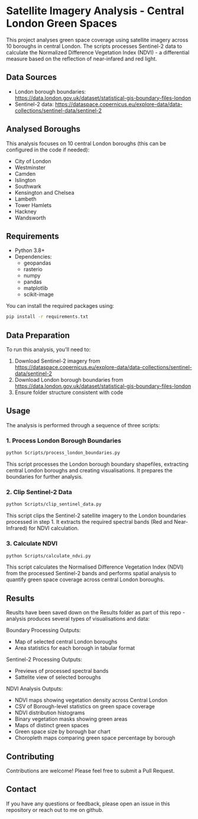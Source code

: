 # Satellite Imagery Analysis - Central London Green Spaces

This project analyses green space coverage using satellite imagery across 10 boroughs in central London. The scripts processes Sentinel-2 data to calculate the Normalized Difference Vegetation Index (NDVI) - a differential measure based on the reflection of near-infared and red light.

## Data Sources
- London borough boundaries: https://data.london.gov.uk/dataset/statistical-gis-boundary-files-london
- Sentinel-2 data: https://dataspace.copernicus.eu/explore-data/data-collections/sentinel-data/sentinel-2

## Analysed Boroughs
This analysis focuses on 10 central London boroughs (this can be configured in the code if needed): 

- City of London
- Westminster
- Camden
- Islington
- Southwark
- Kensington and Chelsea
- Lambeth
- Tower Hamlets
- Hackney
- Wandsworth


## Requirements

- Python 3.8+
- Dependencies:
  - geopandas
  - rasterio
  - numpy
  - pandas
  - matplotlib
  - scikit-image

You can install the required packages using:

```bash
pip install -r requirements.txt
```

## Data Preparation

To run this analysis, you'll need to:

1. Download Sentinel-2 imagery from https://dataspace.copernicus.eu/explore-data/data-collections/sentinel-data/sentinel-2 
2. Download London borough boundaries from https://data.london.gov.uk/dataset/statistical-gis-boundary-files-london
3. Ensure folder structure consistent with code

## Usage

The analysis is performed through a sequence of three scripts:

### 1. Process London Borough Boundaries

```bash
python Scripts/process_london_boundaries.py
```

This script processes the London borough boundary shapefiles, extracting central London boroughs and creating visualisations. It prepares the boundaries for further analysis.

### 2. Clip Sentinel-2 Data

```bash
python Scripts/clip_sentinel_data.py
```

This script clips the Sentinel-2 satellite imagery to the London boundaries processed in step 1. It extracts the required spectral bands (Red and Near-Infrared) for NDVI calculation.

### 3. Calculate NDVI

```bash
python Scripts/calculate_ndvi.py
```

This script calculates the Normalised Difference Vegetation Index (NDVI) from the processed Sentinel-2 bands and performs spatial analysis to quantify green space coverage across central London boroughs.

## Results

Reuslts have been saved down on the Results folder as part of this repo - analysis produces several types of visualisations and data:

Boundary Processing Outputs:
- Map of selected central London boroughs
- Area statistics for each borough in tabular format

Sentinel-2 Processing Outputs:
- Previews of processed spectral bands
- Sattelite view of selected boroughs

NDVI Analysis Outputs:
- NDVI maps showing vegetation density across Central London
- CSV of Borough-level statistics on green space coverage
- NDVI distribution histograms
- Binary vegetation masks showing green areas
- Maps of distinct green spaces
- Green space size by borough bar chart
- Choropleth maps comparing green space percentage by borough

## Contributing

Contributions are welcome! Please feel free to submit a Pull Request.

## Contact

If you have any questions or feedback, please open an issue in this repository or reach out to me on github.
